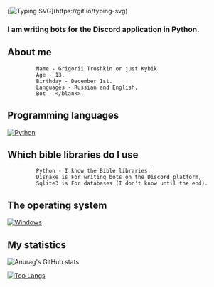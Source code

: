 [![Typing SVG](https://readme-typing-svg.herokuapp.com?color=%e292ee&lines=Hi!+My+name+is+Grisha+or+Kybik!)](https://git.io/typing-svg)

### I am writing bots for the Discord application in Python.

## About me
             Name - Grigorii Troshkin or just Kybik 
             Age - 13.
             Birthday - December 1st.
             Languages - Russian and English.
             Bot - </blank>.


## Programming languages
  [![Python](https://img.shields.io/badge/python-3670A0?style=for-the-badge&logo=python&logoColor=ffdd54)](https://www.python.org/)

## Which bible libraries do I use
             Python - I know the Bible libraries:
             Disnake is For writing bots on the Discord platform,
             Sqlite3 is For databases (I don't know until the end).

## The operating system
  [![Windows](https://img.shields.io/badge/Windows-0078D6?style=for-the-badge&logo=windows&logoColor=white)](https://www.microsoft.com/en-us/windows)

## My statistics
![Anurag's GitHub stats](https://github-readme-stats.vercel.app/api?username=Kybikcube&theme=tokyonight&show_icons=true&title_color=gruvbox)

[![Top Langs](https://github-readme-stats.vercel.app/api/top-langs/?username=Kybikcube&layout=donut&theme=tokyonight)](https://github.com/anuraghazra/github-readme-stats)




